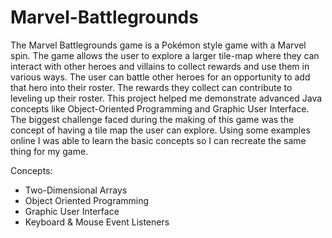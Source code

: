 # Marvel-Battlegrounds
The Marvel Battlegrounds game is a Pokémon style game with a Marvel spin. The game allows the user to explore a larger tile-map where they can interact with other heroes and villains to collect rewards and use them in various ways. The user can battle other heroes for an opportunity to add that hero into their roster. The rewards they collect can contribute to leveling up their roster.
This project helped me demonstrate advanced Java concepts like Object-Oriented Programming and Graphic User Interface. The biggest challenge faced during the making of this game was the concept of having a tile map the user can explore. Using some examples online I was able to learn the basic concepts so I can recreate the same thing for my game.

Concepts:
- Two-Dimensional Arrays
- Object Oriented Programming
- Graphic User Interface
- Keyboard & Mouse Event Listeners
